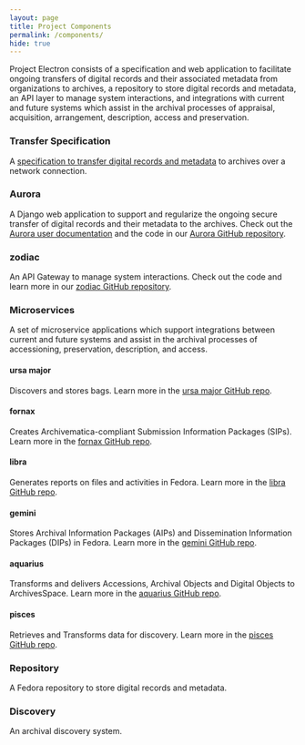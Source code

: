 ```yaml
---
layout: page
title: Project Components
permalink: /components/
hide: true
---
```


Project Electron consists of a specification and web application to facilitate ongoing transfers of digital records and their associated metadata from organizations to archives, a repository to store digital records and metadata, an API layer to manage system interactions, and integrations with current and future systems which assist in the archival processes of appraisal, acquisition, arrangement, description, access and preservation.

### Transfer Specification
A [specification to transfer digital records and metadata](/transfer/) to archives over a network connection.

### Aurora
A Django web application to support and regularize the ongoing secure transfer of digital records
and their metadata to the archives. Check out the [Aurora user documentation](https://docs.rockarch.org/aurora/) and the code in our [Aurora GitHub repository](https://github.com/RockefellerArchiveCenter/aurora).

### zodiac
An API Gateway to manage system interactions. Check out the code and learn more in our [zodiac GitHub repository](https://github.com/RockefellerArchiveCenter/zodiac).

### Microservices
A set of microservice applications which support integrations between current and future systems and assist in the archival
processes of accessioning, preservation, description, and access.

#### ursa major
Discovers and stores bags. Learn more in the [ursa major GitHub repo](https://github.com/RockefellerArchiveCenter/ursa_major).

#### fornax
Creates Archivematica-compliant Submission Information Packages (SIPs). Learn more in the [fornax GitHub repo](https://github.com/RockefellerArchiveCenter/fornax).

#### libra
Generates reports on files and activities in Fedora. Learn more in the [libra GitHub repo](https://github.com/RockefellerArchiveCenter/libra).

#### gemini
Stores Archival Information Packages (AIPs) and Dissemination Information Packages (DIPs) in Fedora. Learn more in the [gemini GitHub repo](https://github.com/RockefellerArchiveCenter/gemini).

#### aquarius
Transforms and delivers Accessions, Archival Objects and Digital Objects to ArchivesSpace. Learn more in the [aquarius GitHub repo](https://github.com/RockefellerArchiveCenter/aquarius).

#### pisces
Retrieves and Transforms data for discovery. Learn more in the [pisces GitHub repo](https://github.com/RockefellerArchiveCenter/pisces).

### Repository
A Fedora repository to store digital records and metadata.

### Discovery
An archival discovery system.
